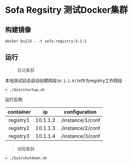 # Sofa Regsitry 测试Docker集群

## 构建镜像

```
docker build . -t sofa-registry:5.2.1
```

## 运行

> 启动集群

本地测试前会自动创建网段`10.1.1.0/24`作为registry工作网段

```
> ./bin/startup.sh
```

运行实例

| container | ip | configuration |
|:---:|:---:|:---:|
| registry1 | 10.1.1.2 | ./instance/1/conf | 
| registry2 | 10.1.1.3 | ./instance/2/conf |
| registry3 | 10.1.1.4 | ./instance/3/conf |

> 销毁集群

```
> ./bin/shutdown.sh
```




